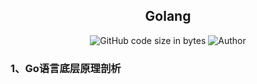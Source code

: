 <div align=center>

## Golang

<img alt="GitHub code size in bytes" src="https://img.shields.io/github/languages/code-size/nets-seven-eleven/tools">
<img src="https://img.shields.io/badge/Author-xx-orange"  alt="Author" />

</div>

### 1、Go语言底层原理剖析